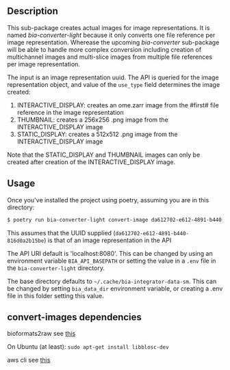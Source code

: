 ## Description
This sub-package creates actual images for image representations. It is named *bia-converter-light* because it only converts one file reference per image representation. Wherease the upcoming *bia-converter* sub-package will be able to handle more complex conversion including creation of multichannel images and multi-slice images from multiple file references per image representation.

The input is an image representation uuid. The API is queried for the image representation object, and value of the `use_type` field determines the image created:
1. INTERACTIVE_DISPLAY: creates an ome.zarr image from the #first# file reference in the image representation
2. THUMBNAIL: creates a 256x256 .png image from the INTERACTIVE_DISPLAY image
3. STATIC_DISPLAY: creates a 512x512 .png image from the INTERACTIVE_DISPLAY image

Note that the STATIC_DISPLAY and THUMBNAIL images can only be created after creation of the INTERACTIVE_DISPLAY image.

## Usage
Once you've installed the project using poetry, assuming you are in this directory:
```sh
$ poetry run bia-converter-light convert-image da612702-e612-4891-b440-816d0a2b15be
```
This assumes that the UUID supplied (`da612702-e612-4891-b440-816d0a2b15be`) is that of an image representation in the API

The API URI default is 'localhost:8080'. This can be changed by using an
environment variable `BIA_API_BASEPATH` or setting the value in a `.env` file in the `bia-converter-light` directory.

The base directory defaults to `~/.cache/bia-integrator-data-sm`. This can be changed by setting `bia_data_dir` environment variable, or creating a .env file in this folder setting this value.

## convert-images dependencies

bioformats2raw see [this](https://github.com/glencoesoftware/bioformats2raw)

On Ubuntu (at least): `sudo apt-get install libblosc-dev`

aws cli see [this](https://aws.amazon.com/cli/)
